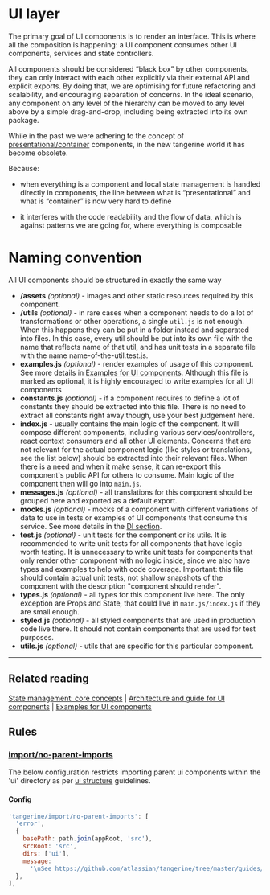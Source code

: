 # UI layer

The primary goal of UI components is to render an interface. This is where all the composition is
happening: a UI component consumes other UI components, services and state controllers.

All components should be considered “black box” by other components, they can only interact with
each other explicitly via their external API and explicit exports. By doing that, we are optimising
for future refactoring and scalability, and encouraging separation of concerns. In the ideal
scenario, any component on any level of the hierarchy can be moved to any level above by a simple
drag-and-drop, including being extracted into its own package.

While in the past we were adhering to the concept of
[presentational/container](https://medium.com/@dan_abramov/smart-and-dumb-components-7ca2f9a7c7d0)
components, in the new tangerine world it has become obsolete.

Because:

-   when everything is a component and local state management is handled directly in components, the
    line between what is “presentational” and what is “container” is now very hard to define

-   it interferes with the code readability and the flow of data, which is against patterns we are
    going for, where everything is composable

# Naming convention

All UI components should be structured in exactly the same way

-   **/assets** _(optional)_ - images and other static resources required by this component.
-   **/utils** _(optional)_ - in rare cases when a component needs to do a lot of transformations or
    other operations, a single `util.js` is not enough. When this happens they can be put in a
    folder instead and separated into files. In this case, every util should be put into its own
    file with the name that reflects name of that util, and has unit tests in a separate file with
    the name name-of-the-util.test.js.
-   **examples.js** _(optional)_ - render examples of usage of this component. See more details in
    [Examples for UI components](../../components/components-types/ui/examples.md). Although this
    file is marked as optional, it is highly encouraged to write examples for all UI components
-   **constants.js** _(optional)_ - if a component requires to define a lot of constants they should
    be extracted into this file. There is no need to extract all constants right away though, use
    your best judgement here.
-   **index.js** - usually contains the main logic of the component. It will compose different
    components, including various services/controllers, react context consumers and all other UI
    elements. Concerns that are not relevant for the actual component logic (like styles or
    translations, see the list below) should be extracted into their relevant files. When there is a
    need and when it make sense, it can re-export this component's public API for others to consume.
    Main logic of the component then will go into `main.js`.
-   **messages.js** _(optional)_ - all translations for this component should be grouped here and
    exported as a default export.
-   **mocks.js** _(optional)_ - mocks of a component with different variations of data to use in
    tests or examples of UI components that consume this service. See more details in the
    [DI section](../../components/dependency-injection.md).
-   **test.js** _(optional)_ - unit tests for the component or its utils. It is recommended to write
    unit tests for all components that have logic worth testing. It is unnecessary to write unit
    tests for components that only render other component with no logic inside, since we also have
    types and examples to help with code coverage. Important: this file should contain actual unit
    tests, not shallow snapshots of the component with the description "component should render".
-   **types.js** _(optional)_ - all types for this component live here. The only exception are Props
    and State, that could live in `main.js/index.js` if they are small enough.
-   **styled.js** _(optional)_ - all styled components that are used in production code live there.
    It should not contain components that are used for test purposes.
-   **utils.js** _(optional)_ - utils that are specific for this particular component.

---

## Related reading

[State management: core concepts](../../components/state-management) |
[Architecture and guide for UI components](../../components/components-types/ui/README.md) |
[Examples for UI components](../../components/components-types/ui/examples.md)

## Rules

### [import/no-parent-imports](/packages/eslint-plugin-tangerine/rules/import/no-parent-imports)

The below configuration restricts importing parent ui components within the 'ui' directory as per
[ui structure]('./structure.md) guidelines.

#### Config

```js
'tangerine/import/no-parent-imports': [
  'error',
  {
    basePath: path.join(appRoot, 'src'),
    srcRoot: 'src',
    dirs: ['ui'],
    message:
      '\nSee https://github.com/atlassian/tangerine/tree/master/guides/code/app/apps/structure/ui-layer for more details',
  },
],
```
